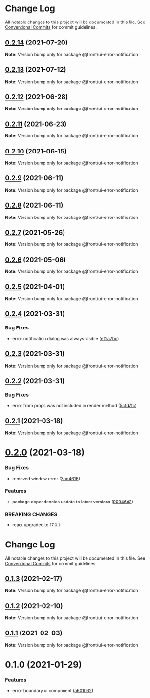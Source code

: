 # Change Log

All notable changes to this project will be documented in this file.
See [Conventional Commits](https://conventionalcommits.org) for commit guidelines.

## [0.2.14](https://github.com/Jepria/jfront-ui/compare/@jfront/ui-error-notification@0.2.13...@jfront/ui-error-notification@0.2.14) (2021-07-20)

**Note:** Version bump only for package @jfront/ui-error-notification





## [0.2.13](https://github.com/Jepria/jfront-ui/compare/@jfront/ui-error-notification@0.2.12...@jfront/ui-error-notification@0.2.13) (2021-07-12)

**Note:** Version bump only for package @jfront/ui-error-notification





## [0.2.12](https://github.com/Jepria/jfront-ui/compare/@jfront/ui-error-notification@0.2.11...@jfront/ui-error-notification@0.2.12) (2021-06-28)

**Note:** Version bump only for package @jfront/ui-error-notification





## [0.2.11](https://github.com/Jepria/jfront-ui/compare/@jfront/ui-error-notification@0.2.10...@jfront/ui-error-notification@0.2.11) (2021-06-23)

**Note:** Version bump only for package @jfront/ui-error-notification





## [0.2.10](https://github.com/Jepria/jfront-ui/compare/@jfront/ui-error-notification@0.2.9...@jfront/ui-error-notification@0.2.10) (2021-06-15)

**Note:** Version bump only for package @jfront/ui-error-notification





## [0.2.9](https://github.com/Jepria/jfront-ui/compare/@jfront/ui-error-notification@0.2.8...@jfront/ui-error-notification@0.2.9) (2021-06-11)

**Note:** Version bump only for package @jfront/ui-error-notification





## [0.2.8](https://github.com/Jepria/jfront-ui/compare/@jfront/ui-error-notification@0.2.7...@jfront/ui-error-notification@0.2.8) (2021-06-11)

**Note:** Version bump only for package @jfront/ui-error-notification





## [0.2.7](https://github.com/Jepria/jfront-ui/compare/@jfront/ui-error-notification@0.2.6...@jfront/ui-error-notification@0.2.7) (2021-05-26)

**Note:** Version bump only for package @jfront/ui-error-notification





## [0.2.6](https://github.com/Jepria/jfront-ui/compare/@jfront/ui-error-notification@0.2.5...@jfront/ui-error-notification@0.2.6) (2021-05-06)

**Note:** Version bump only for package @jfront/ui-error-notification





## [0.2.5](https://github.com/Jepria/jfront-ui/compare/@jfront/ui-error-notification@0.2.4...@jfront/ui-error-notification@0.2.5) (2021-04-01)

**Note:** Version bump only for package @jfront/ui-error-notification





## [0.2.4](https://github.com/Jepria/jfront-ui/compare/@jfront/ui-error-notification@0.2.3...@jfront/ui-error-notification@0.2.4) (2021-03-31)


### Bug Fixes

* error notification dialog was always visible ([ef2a7bc](https://github.com/Jepria/jfront-ui/commit/ef2a7bcd177ed622d39076a570f6326cee3fd971))





## [0.2.3](https://github.com/Jepria/jfront-ui/compare/@jfront/ui-error-notification@0.2.2...@jfront/ui-error-notification@0.2.3) (2021-03-31)

**Note:** Version bump only for package @jfront/ui-error-notification





## [0.2.2](https://github.com/Jepria/jfront-ui/compare/@jfront/ui-error-notification@0.2.1...@jfront/ui-error-notification@0.2.2) (2021-03-31)


### Bug Fixes

* error from props was not included in render method ([5cfd7fc](https://github.com/Jepria/jfront-ui/commit/5cfd7fc5b61e291071957a483184d6524ce9f075))





## [0.2.1](https://github.com/Jepria/jfront-ui/compare/@jfront/ui-error-notification@0.2.0...@jfront/ui-error-notification@0.2.1) (2021-03-18)

**Note:** Version bump only for package @jfront/ui-error-notification





# [0.2.0](https://github.com/Jepria/jfront-ui/compare/@jfront/ui-error-notification@0.1.3...@jfront/ui-error-notification@0.2.0) (2021-03-18)


### Bug Fixes

* removed window error ([3bd4616](https://github.com/Jepria/jfront-ui/commit/3bd4616c8fec87361c6966e463d31e8e6a7f0d8b))


### Features

* package dependencies update to latest versions ([90946d2](https://github.com/Jepria/jfront-ui/commit/90946d25fcb08fc77e4b143567963682f8ff3d2b))


### BREAKING CHANGES

* react upgraded to 17.0.1





# Change Log

All notable changes to this project will be documented in this file. See
[Conventional Commits](https://conventionalcommits.org) for commit guidelines.

## [0.1.3](https://github.com/Jepria/jfront-ui/compare/@jfront/ui-error-notification@0.1.2...@jfront/ui-error-notification@0.1.3) (2021-02-17)

**Note:** Version bump only for package @jfront/ui-error-notification

## [0.1.2](https://github.com/Jepria/jfront-ui/compare/@jfront/ui-error-notification@0.1.1...@jfront/ui-error-notification@0.1.2) (2021-02-10)

**Note:** Version bump only for package @jfront/ui-error-notification

## [0.1.1](https://github.com/Jepria/jfront-ui/compare/@jfront/ui-error-notification@0.1.0...@jfront/ui-error-notification@0.1.1) (2021-02-03)

**Note:** Version bump only for package @jfront/ui-error-notification

# 0.1.0 (2021-01-29)

### Features

- error boundary ui component
  ([a601b62](https://github.com/Jepria/jfront-ui/commit/a601b62a86a5e2340e80564a8e7093f577e86ae4))
